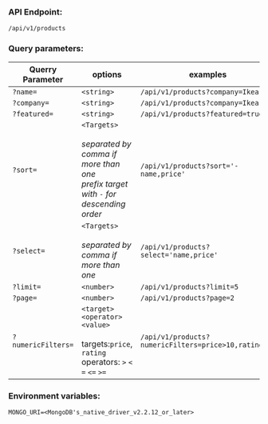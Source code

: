 ### API Endpoint:

`/api/v1/products`

### Query parameters:

| Querry Parameter   | options                                                                                                   | examples                                             |
| ------------------ | --------------------------------------------------------------------------------------------------------- | ---------------------------------------------------- |
| `?name=`           | `<string>`                                                                                                | `/api/v1/products?company=Ikea`                      |
| `?company=`        | `<string>`                                                                                                | `/api/v1/products?company=Ikea`                      |
| `?featured=`       | `<string>`                                                                                                | `/api/v1/products?featured=true`                     |
| `?sort=`           | `<Targets>`<br><br>_separated by comma if more than one_<br>_prefix target with `-` for descending order_ | `/api/v1/products?sort='-name,price'`                |
| `?select=`         | `<Targets>` <br><br>_separated by comma if more than one_                                                 | `/api/v1/products?select='name,price'`               |
| `?limit=`          | `<number>`                                                                                                | `/api/v1/products?limit=5`                           |
| `?page=`           | `<number>`                                                                                                | `/api/v1/products?page=2`                            |
| `?numericFilters=` | `<target><operator><value>`<br><br>targets:`price`, `rating`<br>operators: `>` `<` `=` `<=` `>=`          | `/api/v1/products?numericFilters=price>10,rating<=4` |

### Environment variables:

`MONGO_URI=<MongoDB's_native_driver_v2.2.12_or_later>`
